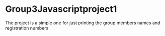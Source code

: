 # Group3Javascriptproject1
The project is a simple one for just printing the group members names and registration numbers

